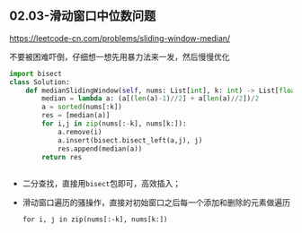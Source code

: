 ## 02.03-滑动窗口中位数问题

https://leetcode-cn.com/problems/sliding-window-median/

不要被困难吓倒，仔细想一想先用暴力法来一发，然后慢慢优化

```python
import bisect
class Solution:
    def medianSlidingWindow(self, nums: List[int], k: int) -> List[float]:
        median = lambda a: (a[(len(a)-1)//2] + a[len(a)//2])/2
        a = sorted(nums[:k])
        res = [median(a)]
        for i,j in zip(nums[:-k], nums[k:]):
            a.remove(i)
            a.insert(bisect.bisect_left(a,j), j)
            res.append(median(a))
        return res 
        
```

- 二分查找，直接用`bisect`包即可，高效插入；

- 滑动窗口遍历的骚操作，直接对初始窗口之后每一个添加和删除的元素做遍历

  `for i, j in zip(nums[:-k], nums[k:])`